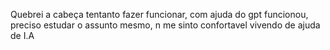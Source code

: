 Quebrei a cabeça tentanto fazer funcionar, com ajuda do gpt funcionou, preciso estudar o assunto mesmo, n me sinto confortavel vivendo de ajuda de I.A
